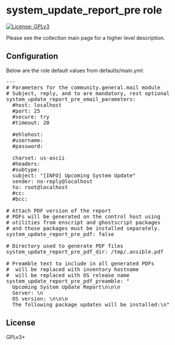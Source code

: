 # system_update_report_pre role

[![License: GPLv3](https://img.shields.io/badge/license-GPLv3-brightgreen.svg)](https://www.gnu.org/licenses/gpl-3.0)

Please see the collection main page for a higher level description.

## Configuration

Below are the role default values from defaults/main.yml:

<pre>
---
# Parameters for the community.general.mail module
# Subject, reply, and to are mandatory, rest optional
system_update_report_pre_email_parameters:
  #host: localhost
  #port: 25
  #secure: try
  #timeout: 20

  #ehlohost:
  #username:
  #password:

  charset: us-ascii
  #headers:
  #subtype:
  subject: "[INFO] Upcoming System Update"
  sender: no-reply@localhost
  to: root@localhost
  #cc:
  #bcc:

# Attach PDF version of the report
# PDFs will be generated on the control host using
# utilities from enscript and ghostscript packages
# and those packages must be installed separately.
system_update_report_pre_pdf: false

# Directory used to generate PDF files
system_update_report_pre_pdf_dir: /tmp/.ansible.pdf

# Preamble text to include in all generated PDFs
# <HOST> will be replaced with inventory hostname
# <OSREL> will be replaced with OS release name
system_update_report_pre_pdf_preamble: "
  Upcoming System Update Report\n\n\n
  Server: <HOST>\n
  OS version: <OSREL>\n\n\n
  The following package updates will be installed:\n"
</pre>

## License

GPLv3+
